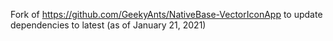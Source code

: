Fork of https://github.com/GeekyAnts/NativeBase-VectorIconApp
to update dependencies to latest (as of January 21, 2021)
